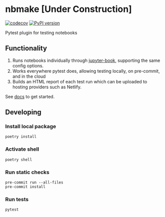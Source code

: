 # nbmake [Under Construction]
[![codecov](https://codecov.io/gh/treebeardtech/nbmake/branch/main/graph/badge.svg?token=9GuDM35FuO)](https://codecov.io/gh/treebeardtech/nbmake)
[![PyPI version](https://badge.fury.io/py/nbmake.svg)](https://badge.fury.io/py/nbmake)

Pytest plugin for testing notebooks

## Functionality

1. Runs notebooks individually through [jupyter-book](https://github.com/executablebooks/jupyter-book), supporting the same config options.
2. Works everywhere pytest does, allowing testing locally, on pre-commit, and in the cloud
3. Builds an HTML report of each test run which can be uploaded to hosting providers such as Netlify.

See [docs](https://treebeardtech.github.io/nbmake) to get started.

## Developing

### Install local package
```
poetry install
```

### Activate shell
```
poetry shell
```

### Run static checks
```
pre-commit run --all-files
pre-commit install
```

### Run tests
```
pytest
```


